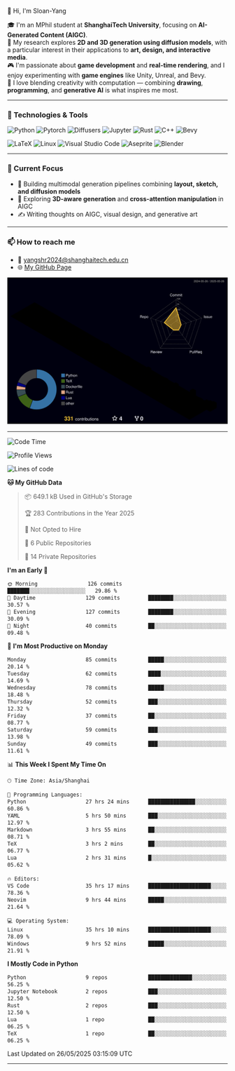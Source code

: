 👋 Hi, I'm Sloan-Yang

🎓 I'm an MPhil student at **ShanghaiTech University**, focusing on **AI-Generated Content (AIGC)**.  
🧠 My research explores **2D and 3D generation using diffusion models**, with a particular interest in their applications to **art, design, and interactive media**.  
🎮 I'm passionate about **game development** and **real-time rendering**, and I enjoy experimenting with **game engines** like Unity, Unreal, and Bevy.  
🎨 I love blending creativity with computation — combining **drawing**, **programming**, and **generative AI** is what inspires me most.

---

### 🧰 Technologies & Tools

![Python](https://img.shields.io/badge/python-%233776AB.svg?style=for-the-badge&logo=python&logoColor=white)
![Pytorch](https://img.shields.io/badge/pytorch-%23EE4C2C.svg?style=for-the-badge&logo=pytorch&logoColor=white)
![Diffusers](https://img.shields.io/badge/diffusers-HuggingFace-yellow?style=for-the-badge&logo=huggingface&logoColor=black)
![Jupyter](https://img.shields.io/badge/Jupyter-%23F37626.svg?style=for-the-badge&logo=Jupyter&logoColor=white)
![Rust](https://img.shields.io/badge/Rust-%23000000.svg?style=for-the-badge&logo=rust&logoColor=white)
![C++](https://img.shields.io/badge/C++-%2300599C.svg?style=for-the-badge&logo=c%2B%2B&logoColor=white)
![Bevy](https://img.shields.io/badge/Bevy-000000.svg?style=for-the-badge&logo=bevy&logoColor=white)

![LaTeX](https://img.shields.io/badge/LaTeX-47A141?style=for-the-badge&logo=latex&logoColor=white)
![Linux](https://img.shields.io/badge/Linux-FCC624?style=for-the-badge&logo=linux&logoColor=black)
![Visual Studio Code](https://img.shields.io/badge/VSCode-0078d7.svg?style=for-the-badge&logo=visual-studio-code&logoColor=white)
![Aseprite](https://img.shields.io/badge/Aseprite-FFFFFF?style=for-the-badge&logo=Aseprite&logoColor=%237D929E)
![Blender](https://img.shields.io/badge/Blender-F5792A?style=for-the-badge&logo=blender&logoColor=white)

---

### 🔭 Current Focus

- 🎨 Building multimodal generation pipelines combining **layout, sketch, and diffusion models**
- 🧪 Exploring **3D-aware generation** and **cross-attention manipulation** in AIGC
- ✍️ Writing thoughts on AIGC, visual design, and generative art

---

### 📫 How to reach me

- 📧 <a href="mailto:yangshr2024@shanghaitech.edu.cn">yangshr2024@shanghaitech.edu.cn</a>
- 🌐 [My GitHub Page](https://sloan-yang.github.io)  



![3D Profile](https://raw.githubusercontent.com/Sloan-Yang/Sloan-Yang/main/profile-3d-contrib/profile-night-rainbow.svg)

---


<!--START_SECTION:waka-->
![Code Time](http://img.shields.io/badge/Code%20Time-130%20hrs%2022%20mins-blue)

![Profile Views](http://img.shields.io/badge/Profile%20Views-103-blue)

![Lines of code](https://img.shields.io/badge/From%20Hello%20World%20I%27ve%20Written-1.9%20million%20lines%20of%20code-blue)

**🐱 My GitHub Data** 

> 📦 649.1 kB Used in GitHub's Storage 
 > 
> 🏆 283 Contributions in the Year 2025
 > 
> 🚫 Not Opted to Hire
 > 
> 📜 6 Public Repositories 
 > 
> 🔑 14 Private Repositories 
 > 
**I'm an Early 🐤** 

```text
🌞 Morning                126 commits         ███████░░░░░░░░░░░░░░░░░░   29.86 % 
🌆 Daytime                129 commits         ████████░░░░░░░░░░░░░░░░░   30.57 % 
🌃 Evening                127 commits         ████████░░░░░░░░░░░░░░░░░   30.09 % 
🌙 Night                  40 commits          ██░░░░░░░░░░░░░░░░░░░░░░░   09.48 % 
```
📅 **I'm Most Productive on Monday** 

```text
Monday                   85 commits          █████░░░░░░░░░░░░░░░░░░░░   20.14 % 
Tuesday                  62 commits          ████░░░░░░░░░░░░░░░░░░░░░   14.69 % 
Wednesday                78 commits          █████░░░░░░░░░░░░░░░░░░░░   18.48 % 
Thursday                 52 commits          ███░░░░░░░░░░░░░░░░░░░░░░   12.32 % 
Friday                   37 commits          ██░░░░░░░░░░░░░░░░░░░░░░░   08.77 % 
Saturday                 59 commits          ███░░░░░░░░░░░░░░░░░░░░░░   13.98 % 
Sunday                   49 commits          ███░░░░░░░░░░░░░░░░░░░░░░   11.61 % 
```


📊 **This Week I Spent My Time On** 

```text
🕑︎ Time Zone: Asia/Shanghai

💬 Programming Languages: 
Python                   27 hrs 24 mins      ███████████████░░░░░░░░░░   60.86 % 
YAML                     5 hrs 50 mins       ███░░░░░░░░░░░░░░░░░░░░░░   12.97 % 
Markdown                 3 hrs 55 mins       ██░░░░░░░░░░░░░░░░░░░░░░░   08.71 % 
TeX                      3 hrs 2 mins        ██░░░░░░░░░░░░░░░░░░░░░░░   06.77 % 
Lua                      2 hrs 31 mins       █░░░░░░░░░░░░░░░░░░░░░░░░   05.62 % 

🔥 Editors: 
VS Code                  35 hrs 17 mins      ████████████████████░░░░░   78.36 % 
Neovim                   9 hrs 44 mins       █████░░░░░░░░░░░░░░░░░░░░   21.64 % 

💻 Operating System: 
Linux                    35 hrs 10 mins      ████████████████████░░░░░   78.09 % 
Windows                  9 hrs 52 mins       █████░░░░░░░░░░░░░░░░░░░░   21.91 % 
```

**I Mostly Code in Python** 

```text
Python                   9 repos             ██████████████░░░░░░░░░░░   56.25 % 
Jupyter Notebook         2 repos             ███░░░░░░░░░░░░░░░░░░░░░░   12.50 % 
Rust                     2 repos             ███░░░░░░░░░░░░░░░░░░░░░░   12.50 % 
Lua                      1 repo              ██░░░░░░░░░░░░░░░░░░░░░░░   06.25 % 
TeX                      1 repo              ██░░░░░░░░░░░░░░░░░░░░░░░   06.25 % 
```




 Last Updated on 26/05/2025 03:15:09 UTC
<!--END_SECTION:waka-->

---






